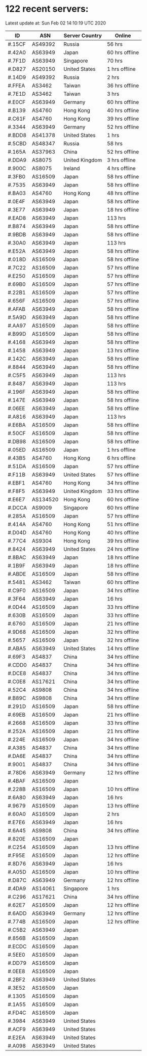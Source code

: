 # 122 recent servers:

Latest update at: Sun Feb 02 14:10:19 UTC 2020

| ID | ASN | Server Country | Online |
| -- | --- | -------------- | ------ |
| #.15CF | AS49392 | Russia | 56 hrs |
| #.42A0 | AS63949 | Japan | 60 hrs offline |
| #.7F1D | AS63949 | Singapore | 70 hrs |
| #.D827 | AS20150 | United States | 1 hrs offline |
| #.14D9 | AS49392 | Russia | 2 hrs |
| #.FFEA | AS3462 | Taiwan | 36 hrs offline |
| #.7E1D | AS3462 | Taiwan | 3 hrs |
| #.E0CF | AS63949 | Germany | 60 hrs offline |
| #.B139 | AS4760 | Hong Kong | 40 hrs offline |
| #.C61F | AS4760 | Hong Kong | 39 hrs offline |
| #.3344 | AS63949 | Germany | 52 hrs offline |
| #.BDD8 | AS41378 | United States | 1 hrs |
| #.5CBD | AS48347 | Russia | 58 hrs |
| #.165A | AS37963 | China | 52 hrs offline |
| #.DDA9 | AS8075 | United Kingdom | 3 hrs offline |
| #.900C | AS8075 | Ireland | 4 hrs offline |
| #.3FB0 | AS16509 | Japan | 58 hrs offline |
| #.7535 | AS63949 | Japan | 58 hrs offline |
| #.BA03 | AS4760 | Hong Kong | 48 hrs offline |
| #.0E4F | AS63949 | Japan | 58 hrs offline |
| #.3E77 | AS63949 | Japan | 18 hrs offline |
| #.EAD8 | AS63949 | Japan | 113 hrs |
| #.B874 | AS63949 | Japan | 58 hrs offline |
| #.9BDB | AS63949 | Japan | 58 hrs offline |
| #.30A0 | AS63949 | Japan | 113 hrs |
| #.E52A | AS63949 | Japan | 58 hrs offline |
| #.018D | AS16509 | Japan | 58 hrs offline |
| #.7C22 | AS16509 | Japan | 57 hrs offline |
| #.E250 | AS16509 | Japan | 57 hrs offline |
| #.69B0 | AS16509 | Japan | 57 hrs offline |
| #.22B1 | AS16509 | Japan | 57 hrs offline |
| #.656F | AS16509 | Japan | 57 hrs offline |
| #.AFAB | AS63949 | Japan | 58 hrs offline |
| #.5A9D | AS63949 | Japan | 58 hrs offline |
| #.AA97 | AS16509 | Japan | 58 hrs offline |
| #.B99D | AS16509 | Japan | 58 hrs offline |
| #.4168 | AS63949 | Japan | 58 hrs offline |
| #.1458 | AS63949 | Japan | 13 hrs offline |
| #.142C | AS63949 | Japan | 58 hrs offline |
| #.8844 | AS63949 | Japan | 58 hrs offline |
| #.C5F5 | AS63949 | Japan | 113 hrs |
| #.8487 | AS63949 | Japan | 113 hrs |
| #.196F | AS63949 | Japan | 58 hrs offline |
| #.147E | AS63949 | Japan | 58 hrs offline |
| #.06EE | AS63949 | Japan | 58 hrs offline |
| #.A816 | AS63949 | Japan | 113 hrs |
| #.E6BA | AS16509 | Japan | 58 hrs offline |
| #.50CF | AS16509 | Japan | 58 hrs offline |
| #.DB98 | AS16509 | Japan | 58 hrs offline |
| #.05ED | AS16509 | Japan | 1 hrs offline |
| #.43B5 | AS4760 | Hong Kong | 6 hrs offline |
| #.51DA | AS16509 | Japan | 57 hrs offline |
| #.F11B | AS63949 | United States | 57 hrs offline |
| #.EBF1 | AS4760 | Hong Kong | 34 hrs offline |
| #.F8F5 | AS63949 | United Kingdom | 33 hrs offline |
| #.E6E7 | AS134520 | Hong Kong | 60 hrs offline |
| #.DCCA | AS9009 | Singapore | 60 hrs offline |
| #.285A | AS16509 | Japan | 57 hrs offline |
| #.414A | AS4760 | Hong Kong | 51 hrs offline |
| #.D04D | AS4760 | Hong Kong | 40 hrs offline |
| #.77C4 | AS9304 | Hong Kong | 39 hrs offline |
| #.8424 | AS63949 | United States | 24 hrs offline |
| #.8BAC | AS63949 | Japan | 18 hrs offline |
| #.1B9F | AS63949 | Japan | 18 hrs offline |
| #.ABDE | AS16509 | Japan | 58 hrs offline |
| #.5481 | AS3462 | Taiwan | 60 hrs offline |
| #.C9F0 | AS16509 | Japan | 34 hrs offline |
| #.3F64 | AS63949 | Japan | 16 hrs |
| #.0D44 | AS16509 | Japan | 33 hrs offline |
| #.630B | AS16509 | Japan | 33 hrs offline |
| #.6760 | AS16509 | Japan | 21 hrs offline |
| #.9D68 | AS16509 | Japan | 32 hrs offline |
| #.5657 | AS16509 | Japan | 32 hrs offline |
| #.ABA5 | AS63949 | United States | 14 hrs offline |
| #.69F3 | AS4837 | China | 34 hrs offline |
| #.CDD0 | AS4837 | China | 34 hrs offline |
| #.DCE8 | AS4837 | China | 34 hrs offline |
| #.C0E8 | AS17621 | China | 34 hrs offline |
| #.52C4 | AS9808 | China | 34 hrs offline |
| #.B89C | AS9808 | China | 34 hrs offline |
| #.291D | AS16509 | Japan | 58 hrs offline |
| #.69EB | AS16509 | Japan | 21 hrs offline |
| #.2668 | AS16509 | Japan | 33 hrs offline |
| #.252A | AS16509 | Japan | 21 hrs offline |
| #.224E | AS16509 | Japan | 34 hrs offline |
| #.A385 | AS4837 | China | 34 hrs offline |
| #.DA6E | AS4837 | China | 34 hrs offline |
| #.9001 | AS4837 | China | 34 hrs offline |
| #.78D6 | AS63949 | Germany | 12 hrs offline |
| #.4BAF | AS16509 | Japan | |
| #.228B | AS16509 | Japan | 10 hrs offline |
| #.6A80 | AS63949 | Japan | 16 hrs |
| #.9679 | AS16509 | Japan | 13 hrs offline |
| #.60A0 | AS16509 | Japan | 2 hrs |
| #.E7E6 | AS63949 | Japan | 16 hrs |
| #.6A45 | AS9808 | China | 34 hrs offline |
| #.820E | AS16509 | Japan | |
| #.C254 | AS16509 | Japan | 13 hrs offline |
| #.F95E | AS16509 | Japan | 12 hrs offline |
| #.8D76 | AS63949 | Japan | 16 hrs |
| #.A05D | AS16509 | Japan | 10 hrs offline |
| #.D87C | AS63949 | Germany | 12 hrs offline |
| #.4DA9 | AS14061 | Singapore | 1 hrs |
| #.C296 | AS17621 | China | 34 hrs offline |
| #.62E7 | AS16509 | Japan | 12 hrs offline |
| #.6ADD | AS63949 | Germany | 12 hrs offline |
| #.774B | AS16509 | Japan | 12 hrs offline |
| #.C5B2 | AS63949 | Japan | |
| #.856B | AS16509 | Japan | |
| #.ECDC | AS16509 | Japan | |
| #.5EE0 | AS16509 | Japan | |
| #.DD79 | AS16509 | Japan | |
| #.0EE8 | AS16509 | Japan | |
| #.2BF2 | AS63949 | United States | |
| #.3E52 | AS16509 | Japan | |
| #.1305 | AS16509 | Japan | |
| #.1A55 | AS16509 | Japan | |
| #.FD4C | AS16509 | Japan | |
| #.3984 | AS63949 | United States | |
| #.ACF9 | AS63949 | United States | |
| #.E2EA | AS63949 | United States | |
| #.A098 | AS63949 | United States | |

